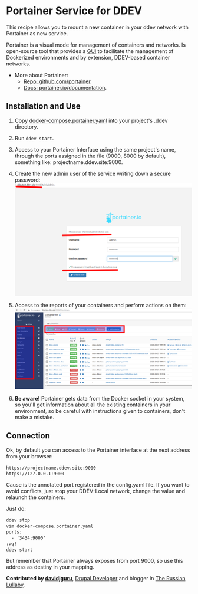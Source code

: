 # Portainer Service for DDEV

This recipe allows you to mount a new container in your ddev network with Portainer as new service.

Portainer is a visual mode for management of containers and networks. Is open-source tool that provides a [GUI](https://en.wikipedia.org/wiki/Graphical_user_interface) to facilitate the management of Dockerized environments and by extension, DDEV-based container networks.

* More about Portainer:
    * [Repo: github.com/portainer](https://github.com/portainer).
    * [Docs: portainer.io/documentation](https://www.portainer.io/documentation/).

## Installation and Use

1. Copy [docker-compose.portainer.yaml](docker-compose.portainer.yaml) into your project's .ddev directory.
2. Run `ddev start`.
3. Access to your Portainer Interface using the same project's name, through the ports assigned in the file (9000, 8000 by default), something like: projectname.ddev.site:9000.
4. Create the new admin user of the service writing down a secure password:
![DDEV Portainer Sign up](images/davidjguru_ddev_portainer_sign_up.png)

5. Access to the reports of your containers and perform actions on them:
![DDEV Portainer Get Report](images/davidjguru_ddev_portainer_get_report.png)

6. **Be aware!** Portainer gets data from the Docker socket in your system, so you'll get information about all the existing containers in your environment, so be careful with instructions given to containers, don't make a mistake.

## Connection

Ok, by default you can access to the Portainer interface at the next address from your browser:

```
https://projectname.ddev.site:9000
https://127.0.0.1:9000
```

Cause is the annotated port registered in the config.yaml file. If you want to avoid conflicts, just stop your DDEV-Local network, change the value and relaunch the containers.

Just do:

```
ddev stop
vim docker-compose.portainer.yaml
ports:
  - '3434:9000'
:wq!
ddev start
```

But remember that Portainer always exposes from port 9000, so use this address as destiny in your mapping.

**Contributed by [davidjguru](https://gitlab.com/davidjguru)**, [Drupal Developer](https://www.drupal.org/u/davidjguru) and blogger in [The Russian Lullaby](https://www.therussianlullaby.com/).
